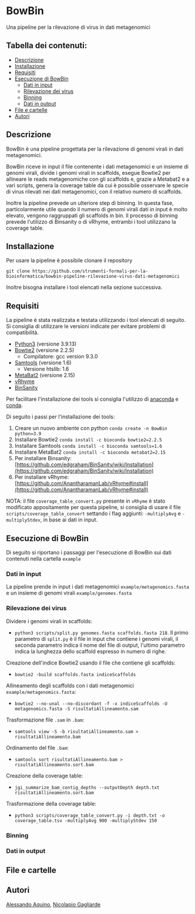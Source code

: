 # BowBin
Una pipeline per la rilevazione di virus in dati metagenomici

## Tabella dei contenuti:
- [Descrizione](#descrizione)
- [Installazione](#installazione)
- [Requisiti](#requisiti)
- [Esecuzione di BowBin](#esecuzione-di-bowbin)
  - [Dati in input](dati-in-input)
  - [Rilevazione dei virus](rilevazione-dei-virus)
  - [Binning](binning)
  - [Dati in output](dati-in-output)
- [File e cartelle](#file-e-cartelle)
- [Autori](#autori)

## Descrizione
BowBin è una pipeline progettata per la rilevazione di genomi virali in dati metagenomici.

BowBin riceve in input il file contenente i dati metagenomici e un insieme di genomi virali, divide i genomi virali in scaffolds, esegue Bowtie2 per allineare le reads metagenomiche con gli scaffolds e, grazie a Metabat2 e a vari scripts, genera la coverage table da cui è possibile osservare le specie di virus rilevati nei dati metagenomici, con il relativo numero di scaffolds. 

Inoltre la pipeline prevede un ulteriore step di binning. In questa fase, particolarmente utile quando il numero di genomi virali dati in input è molto elevato, vengono raggruppati gli scaffolds in bin. Il processo di binning prevede l'utilizzo di Binsanity o di vRhyme, entrambi i tool utilizzano la coverage table. 



## Installazione
Per usare la pipeline è possibile clonare il repository

`git clone https://github.com/strumenti-formali-per-la-bioinformatica/bowbin-pipeline-rilevazione-virus-dati-metagenomici`



Inoltre bisogna installare i tool elencati nella sezione successiva.
## Requisiti
La pipeline è stata realizzata e testata utilizzando i tool elencati di seguito. Si consiglia di utilizzare le versioni indicate per evitare problemi di compatibilità.
- [Python3](https://www.python.org/) (versione 3.9.13)
- [Bowtie2](https://bowtie-bio.sourceforge.net/bowtie2/index.shtml) (versione 2.2.5)
  - Compilatore: gcc version 9.3.0
- [Samtools](http://www.htslib.org/) (versione 1.6)
  - Versione htslib: 1.6
- [MetaBat2](https://bitbucket.org/berkeleylab/metabat/src/master/) (versione 2.15)
- [vRhyme](https://github.com/AnantharamanLab/vRhyme)
- [BinSanity](https://github.com/edgraham/BinSanity)

Per facilitare l'installazione dei tools si consiglia l'utilizzo di [anaconda](https://anaconda.org/) e [conda](https://docs.conda.io/en/latest/). 

Di seguito i passi per l'installazione dei tools: 
1. Creare un nuovo ambiente con python `conda create -n BowBin python=3.9`
2. Installare Bowtie2 `conda install -c bioconda bowtie2=2.2.5`
3. Installare Samtools `conda install -c bioconda samtools=1.6`
4. Installare MetaBat2 `conda install -c bioconda metabat2=2.15`
5. Per installare Binsanity: [https://github.com/edgraham/BinSanity/wiki/Installation](https://github.com/edgraham/BinSanity/wiki/Installation)
6. Per installare vRhyme: [https://github.com/AnantharamanLab/vRhyme#install](https://github.com/AnantharamanLab/vRhyme#install)

NOTA: il file `coverage_table_convert.py` presente in `vRhyme` è stato modificato appositamente per questa pipeline, si consiglia di usare il file `scripts/coverage_table_convert` settando i flag aggiunti: `-multiplyAvg` e `-multiplyStdev`, in base ai dati in input.

## Esecuzione di BowBin
Di seguito si riportano i passaggi per l'esecuzione di BowBin sui dati contenuti nella cartella `example`
### Dati in input
La pipeline prende in input i dati metagenomici `example/metagenomics.fasta` e un insieme di genomi virali `example/genomes.fasta`
### Rilevazione dei virus
Dividere i genomi virali in scaffolds: 
- `python3 scripts/split.py genomes.fasta scaffolds.fasta 218`. Il primo parametro di `split.py` è il file in input che contiene i genomi virali, il seconda parametro indica il nome del file di output, l'ultimo parametro indica la lunghezza dello scaffold espresso in numero di righe.

Creazione dell'indice Bowtie2 usando il file che contiene gli scaffolds:
- `bowtie2 -build scaffolds.fasta indiceScaffolds`

Allineamento degli scaffolds con i dati metagenomici `example/metagenomics.fasta`:
- `bowtie2 --no-unal --no-discordant -f -x indiceScaffolds -U metagenomics.fasta -S risultatiAllineamento.sam`

Trasformazione file `.sam` in `.bam`:
- `samtools view -S -b risultatiAllineamento.sam > risultatiAllineamento.bam`

Ordinamento del file `.bam`:
- `samtools sort risultatiAllineamento.bam > risultatiAllineamento.sort.bam`

Creazione della coverage table:
- `jgi_summarize_bam_contig_depths --outputDepth depth.txt risultatiAllineamento.sort.bam`

Trasformazione della coverage table:
- `python3 scripts/coverage_table_convert.py -i depth.txt -o coverage_table.tsv -multiplyAvg 900 -multiplyStdev 150`
   

### Binning
### Dati in output


## File e cartelle

## Autori
[Alessando Aquino](https://github.com/AlessandroUnisa), [Nicolapio Gagliarde](https://github.com/GagliardeNicolapio/)
